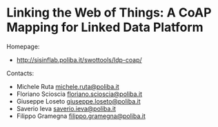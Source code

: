 Linking the Web of Things: A CoAP Mapping for Linked Data Platform
===============

Homepage:
* http://sisinflab.poliba.it/swottools/ldp-coap/

Contacts: 
* Michele Ruta <michele.ruta@poliba.it>
* Floriano Scioscia <floriano.scioscia@poliba.it>
* Giuseppe Loseto <giuseppe.loseto@poliba.it>
* Saverio Ieva <saverio.ieva@poliba.it>
* Filippo Gramegna <filippo.gramegna@poliba.it>
